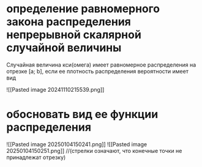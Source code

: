# определение равномерного закона распределения непрерывной скалярной случайной величины

Случайная величина кси(омега) имеет равномерное распределения на отрезке [a; b], если ее плотность распределения вероятности имеет вид  

![[Pasted image 20241110215539.png]]

# обосновать вид ее функции распределения 

![[Pasted image 20250104150241.png]]
![[Pasted image 20250104150251.png]]
//(стрелки означают, что конечные точки не принадлежат отрезку)